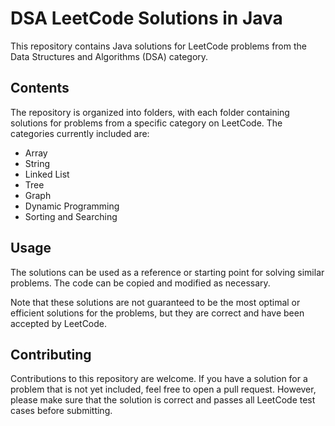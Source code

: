 <!-- # DSA_LeetCode_Solutions_Java
The DSA_LeetCode_Solutions_Java repository contains Java solutions for problems on LeetCode related to data structures and algorithms. -->



# DSA LeetCode Solutions in Java

This repository contains Java solutions for LeetCode problems from the Data Structures and Algorithms (DSA) category.

## Contents

The repository is organized into folders, with each folder containing solutions for problems from a specific category on LeetCode. The categories currently included are:

- Array
- String
- Linked List
- Tree
- Graph
- Dynamic Programming
- Sorting and Searching

## Usage

The solutions can be used as a reference or starting point for solving similar problems. The code can be copied and modified as necessary.

Note that these solutions are not guaranteed to be the most optimal or efficient solutions for the problems, but they are correct and have been accepted by LeetCode.

## Contributing

Contributions to this repository are welcome. If you have a solution for a problem that is not yet included, feel free to open a pull request. However, please make sure that the solution is correct and passes all LeetCode test cases before submitting.
